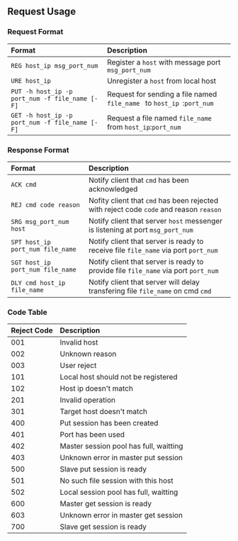 ## Request Usage

### Request Format

|Format|Description
|:---|:---
|`REG host_ip msg_port_num`|Register a `host` with message port `msg_port_num`
|`URE host_ip`|Unregister a `host` from local host
|`PUT -h host_ip -p port_num -f file_name [-F]`|Request for sending a file named `file_name ` to `host_ip `:`port_num`
|`GET -h host_ip -p port_num -f file_name [-F]`|Request a file named `file_name` from `host_ip`:`port_num`

### Response Format

|Format|Description
|:---|:---
|`ACK cmd`|Notify client that `cmd` has been acknowledged
|`REJ cmd code reason`|Nofity client that `cmd` has been rejected with reject code `code` and reason `reason`
|`SRG msg_port_num host`|Notify client that server `host` messenger is listening at port `msg_port_num`
|`SPT host_ip port_num file_name`|Notify client that server is ready to receive file `file_name` via port `port_num`
|`SGT host_ip port_num file_name`|Notify client that server is ready to provide file `file_name` via port `port_num`
|`DLY cmd host_ip file_name`|Notify client that server will delay transfering file `file_name` on cmd `cmd`

### Code Table

|Reject Code|Description
|:---|:---
|001|Invalid host
|002|Unknown reason
|003|User reject
|101|Local host should not be registered
|102|Host ip doesn't match
|201|Invalid operation
|301|Target host doesn't match
|400|Put session has been created
|401|Port has been used
|402|Master session pool has full, waitting
|403|Unknown error in master put session
|500|Slave put session is ready
|501|No such file session with this host
|502|Local session pool has full, waitting
|600|Master get session is ready
|603|Unknown error in master get session
|700|Slave get session is ready
